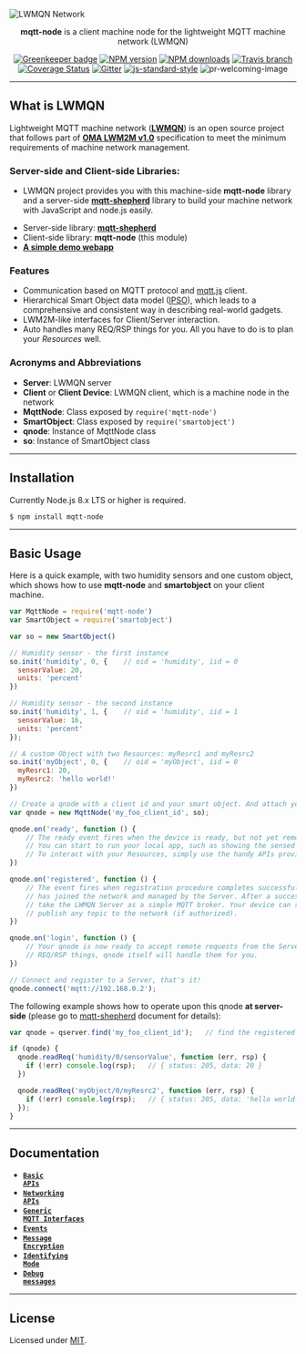 ![LWMQN Network](https://raw.githubusercontent.com/lwmqn/documents/master/media/lwmqn_net.png)

<div align="center">

**mqtt-node** is a client machine node for the lightweight MQTT machine network (LWMQN)
  
[![Greenkeeper badge](https://badges.greenkeeper.io/lwmqn/mqtt-node.svg?style=flat-square)](https://greenkeeper.io/)
[![NPM version](https://img.shields.io/npm/v/mqtt-node.svg?style=flat-square)](https://www.npmjs.com/package/mqtt-node)
[![NPM downloads](https://img.shields.io/npm/dm/mqtt-node.svg?style=flat-square)](https://www.npmjs.com/package/mqtt-node)
[![Travis branch](https://img.shields.io/travis/lwmqn/mqtt-node/master.svg?maxAge=2592000&style=flat-square)](https://travis-ci.org/lwmqn/mqtt-node)
[![Coverage Status](https://coveralls.io/repos/github/lwmqn/mqtt-node/badge.svg?branch=master&style=flat-square)](https://coveralls.io/github/lwmqn/mqtt-node?branch=master)
[![Gitter](https://img.shields.io/gitter/room/lwmqn/Lobby.svg?style=flat-square)](https://gitter.im/lwmqn/Lobby) 
[![js-standard-style](https://img.shields.io/badge/code%20style-standard-brightgreen.svg?style=flat-square)](http://standardjs.com/)
![pr-welcoming-image](https://img.shields.io/badge/PRs-welcome-brightgreen.svg?style=flat-square)

</div>

-------

## What is LWMQN

Lightweight MQTT machine network ([**LWMQN**](http://lwmqn.github.io)) is an open source project that follows part of [**OMA LWM2M v1.0**](http://technical.openmobilealliance.org/Technical/technical-information/release-program/current-releases/oma-lightweightm2m-v1-0) specification to meet the minimum requirements of machine network management.  

### Server-side and Client-side Libraries:
   - LWMQN project provides you with this machine-side **mqtt-node** library and a server-side [**mqtt-shepherd**](https://github.com/lwmqn/mqtt-shepherd) library to build your machine network with JavaScript and node.js easily. 

* Server-side library: [**mqtt-shepherd**](https://github.com/lwmqn/mqtt-shepherd)
* Client-side library: **mqtt-node** (this module)
* [**A simple demo webapp**](https://github.com/lwmqn/lwmqn-demo)

### Features

* Communication based on MQTT protocol and [mqtt.js](https://www.npmjs.com/package/mqtt) client.
* Hierarchical Smart Object data model ([IPSO](http://www.ipso-alliance.org/)), which leads to a comprehensive and consistent way in describing real-world gadgets.
* LWM2M-like interfaces for Client/Server interaction.
* Auto handles many REQ/RSP things for you. All you have to do is to plan your _Resources_ well.

### Acronyms and Abbreviations

* **Server**: LWMQN server  
* **Client** or **Client Device**: LWMQN client, which is a machine node in the network  
* **MqttNode**: Class exposed by `require('mqtt-node')`  
* **SmartObject**: Class exposed by `require('smartobject')`  
* **qnode**: Instance of MqttNode class  
* **so**: Instance of SmartObject class  

-------

## Installation

Currently Node.js 8.x LTS or higher is required.

```bash
$ npm install mqtt-node
```

-------

## Basic Usage


Here is a quick example, with two humidity sensors and one custom object, which shows how to use **mqtt-node** and **smartobject** on your client machine.

```js
var MqttNode = require('mqtt-node')
var SmartObject = require('smartobject')

var so = new SmartObject()

// Humidity sensor - the first instance
so.init('humidity', 0, {    // oid = 'humidity', iid = 0
  sensorValue: 20,
  units: 'percent'
})

// Humidity sensor - the second instance
so.init('humidity', 1, {    // oid = 'humidity', iid = 1
  sensorValue: 16,
  units: 'percent'
});

// A custom Object with two Resources: myResrc1 and myResrc2
so.init('myObject', 0, {    // oid = 'myObject', iid = 0
  myResrc1: 20,
  myResrc2: 'hello world!'
})

// Create a qnode with a client id and your smart object. And attach your 'ready' and 'registered' event listeners
var qnode = new MqttNode('my_foo_client_id', so);

qnode.on('ready', function () {
    // The ready event fires when the device is ready, but not yet remotely register to a Server.
    // You can start to run your local app, such as showing the sensed value on an OLED monitor.
    // To interact with your Resources, simply use the handy APIs provided by SmartObject class.
})

qnode.on('registered', function () {
    // The event fires when registration procedure completes successfully, which means your device
    // has joined the network and managed by the Server. After a success of registration, you can
    // take the LWMQN Server as a simple MQTT broker. Your device can subscribe to any topic or
    // publish any topic to the network (if authorized).
})

qnode.on('login', function () {
    // Your qnode is now ready to accept remote requests from the Server. Don't worry about the
    // REQ/RSP things, qnode itself will handle them for you.
})

// Connect and register to a Server, that's it!
qnode.connect('mqtt://192.168.0.2');
```

The following example shows how to operate upon this qnode **at server-side** (please go to [mqtt-shepherd](https://github.com/lwmqn/mqtt-shepherd/wiki#Major) document for details):

```js
var qnode = qserver.find('my_foo_client_id');   // find the registered device by its client id

if (qnode) {
  qnode.readReq('humidity/0/sensorValue', function (err, rsp) {
    if (!err) console.log(rsp);   // { status: 205, data: 20 }
  })

  qnode.readReq('myObject/0/myResrc2', function (err, rsp) {
    if (!err) console.log(rsp);   // { status: 205, data: 'hello world!' }
  });
}
```

-------

## Documentation
* <a href="https://github.com/lwmqn/mqtt-node/blob/master/docs/Basic-APIs.md"><code><b>Basic APIs</b></code></a>
* <a href="https://github.com/lwmqn/mqtt-node/blob/master/docs/Networking-APIs.md"><code><b>Networking APIs</b></code></a>
* <a href="https://github.com/lwmqn/mqtt-node/blob/master/docs/Generic-MQTT-Interfaces.md"><code><b>Generic MQTT Interfaces</b></code></a>
* <a href="https://github.com/lwmqn/mqtt-node/blob/master/docs/Events.md"><code><b>Events</b></code></a>
* <a href="https://github.com/lwmqn/mqtt-node/blob/master/docs/Message-Encryption.md"><code><b>Message Encryption</b></code></a>
* <a href="https://github.com/lwmqn/mqtt-node/blob/master/docs/Identifying-Mode.md"><code><b>Identifying Mode</b></code></a>
* <a href="https://github.com/lwmqn/mqtt-node/blob/master/docs/Debug-Messages.md"><code><b>Debug messages</b></code></a>

-------

## License

Licensed under [MIT](https://github.com/lwmqn/mqtt-node/blob/master/LICENSE).

